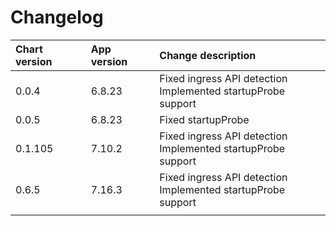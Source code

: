 # Changelog

| Chart version | App version | Change description |
| :------------ | :---------- | :----------------- |
| 0.0.4 | 6.8.23 | Fixed ingress API detection<br>Implemented startupProbe support |
| 0.0.5 | 6.8.23 | Fixed startupProbe |
| 0.1.105 | 7.10.2 | Fixed ingress API detection<br>Implemented startupProbe support |
| 0.6.5 | 7.16.3 | Fixed ingress API detection<br>Implemented startupProbe support |
| | | |
